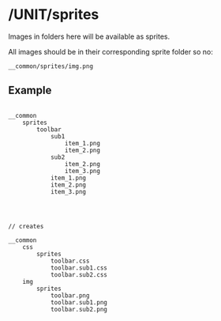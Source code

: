 # /UNIT/sprites

Images in folders here will be available as sprites.

All images should be in their corresponding sprite folder so no:

`__common/sprites/img.png`

## Example

```

__common
	sprites
		toolbar
			sub1
				item_1.png
				item_2.png
			sub2
				item_2.png
				item_3.png
			item_1.png
			item_2.png
			item_3.png


			

// creates

__common
	css
		sprites
			toolbar.css
			toolbar.sub1.css
			toolbar.sub2.css
	img
		sprites
			toolbar.png
			toolbar.sub1.png
			toolbar.sub2.png
```		

